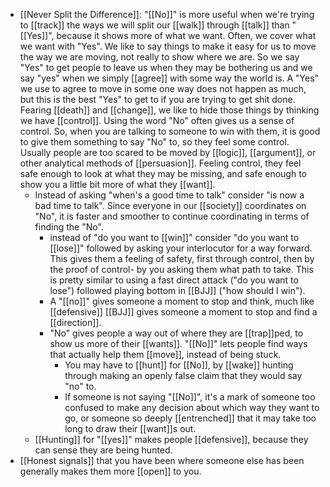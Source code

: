 - [[Never Split the Difference]]: "[[No]]" is more useful when we're trying to [[track]] the ways we will split our [[walk]] through [[talk]] than "[[Yes]]", because it shows more of what we want. Often, we cover what we want with "Yes".  We like to say things to make it easy for us to move the way we are moving, not really to show where we are.  So we say "Yes" to get people to leave us when they may be bothering us and we say "yes" when we simply [[agree]] with some way the world is. A "Yes" we use to agree to move in some one way does not happen as much, but this is the best "Yes" to get to if you are trying to get shit done. Fearing [[death]] and [[change]], we like to hide those things by thinking we have [[control]]. Using the word "No" often gives us a sense of control. So, when you are talking to someone to win with them, it is good to give them something to say "No" to, so they feel some control. Usually people are too scared to be moved by [[logic]], [[argument]], or other analytical methods of [[persuasion]]. Feeling control, they feel safe enough to look at what they may be missing, and safe enough to show you a little bit more of what they [[want]].
	- Instead of asking "when's a good time to talk" consider "is now a bad time to talk". Since everyone in our [[society]] coordinates on "No", it is faster and smoother to continue coordinating in terms of finding the "No".
		- instead of "do you want to [[win]]" consider "do you want to [[lose]]" followed by asking your interlocutor for a way forward. This gives them a feeling of safety, first through control, then by the proof of control- by you asking them what path to take. This is pretty similar to using a fast direct attack ("do you want to lose") followed playing bottom in [[BJJ]] ("how should I win").
		- A "[[no]]" gives someone a moment to stop and think, much like [[defensive]] [[BJJ]] gives someone a moment to stop and find a [[direction]].
		- "No" gives people a way out of where they are [[trap]]ped, to show us more of their [[wants]].
		  "[[No]]" lets people find ways that actually help them [[move]], instead of being stuck.
			- You may have to [[hunt]] for [[No]], by [[wake]] hunting through making an openly false claim that they would say "no" to.
			- If someone is not saying "[[No]]", it's a mark of someone too confused to make any decision about which way they want to go, or someone so deeply [[entrenched]] that it may take too long to draw their [[want]]s out.
	- [[Hunting]] for "[[yes]]" makes people [[defensive]], because they can sense they are being hunted.
- [[Honest signals]] that you have been where someone else has been generally makes them more [[open]] to you.